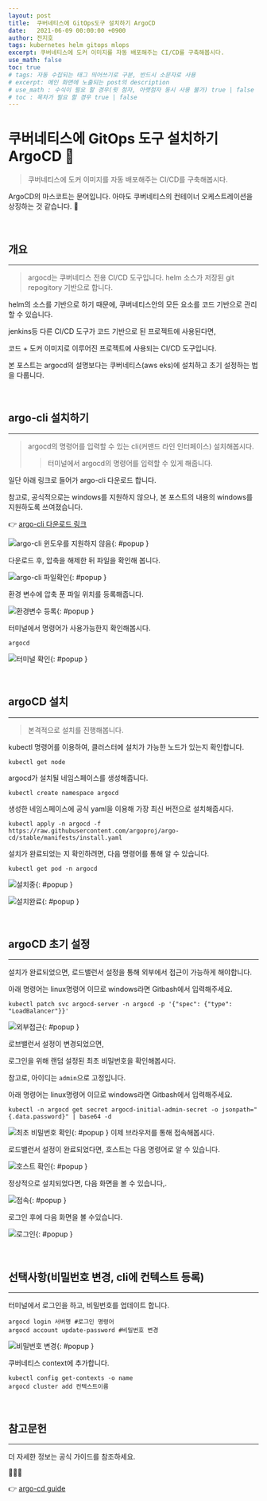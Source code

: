 ```yaml
---
layout: post
title:  쿠버네티스에 GitOps도구 설치하기 ArgoCD
date:   2021-06-09 00:00:00 +0900
author: 전지호
tags: kubernetes helm gitops mlops
excerpt: 쿠버네티스에 도커 이미지를 자동 배포해주는 CI/CD를 구축해봅시다.
use_math: false
toc: true
# tags: 자동 수집되는 태그 띄어쓰기로 구분, 반드시 소문자로 사용
# excerpt: 메인 화면에 노출되는 post의 description
# use_math : 수식이 필요 할 경우(윗 첨자, 아랫첨자 동시 사용 불가) true | false
# toc : 목차가 필요 할 경우 true | false
---
```



# 쿠버네티스에 GitOps 도구 설치하기 ArgoCD 🐙

> 쿠버네티스에 도커 이미지를 자동 배포해주는 CI/CD를 구축해봅시다.

ArgoCD의 마스코트는 문어입니다. 아마도 쿠버네티스의 컨테이너 오케스트레이션을 상징하는 것 같습니다. 🐙

<br/>

## 개요

<hr/>

> argocd는 쿠버네티스 전용 CI/CD 도구입니다. helm 소스가 저장된 git repogitory 기반으로 합니다.

helm의 소스를 기반으로 하기 때문에, 쿠버네티스안의 모든 요소를 코드 기반으로 관리할 수 있습니다.

jenkins등 다른 CI/CD 도구가 코드 기반으로 된 프로젝트에 사용된다면,

코드 + 도커 이미지로 이루어진 프로젝트에 사용되는 CI/CD 도구입니다.

본 포스트는 argocd의 설명보다는 쿠버네티스(aws eks)에 설치하고 초기 설정하는 법을 다룹니다.

<br/>

## argo-cli 설치하기

<hr/>

> argocd의 명령어를 입력할 수 있는 cli(커맨드 라인 인터페이스) 설치해봅시다. 
>> 터미널에서 argocd의 명령어를 입력할 수 있게 해줍니다.

일단 아래 링크로 들어가 argo-cli 다운로드 합니다.

참고로, 공식적으로는 windows를 지원하지 않으나, 본 포스트의 내용의 windows를 지원하도록 쓰여졌습니다.

👉 [<u>argo-cli 다운로드 링크</u>](https://github.com/argoproj/argo-cd/releases/tag/v2.0.1)

 ![<u>argo-cli 윈도우를 지원하지 않음</u>](https://solution-userstats.s3.ap-northeast-1.amazonaws.com/techblogs/batteryho/argocd/argowindow%EC%A7%80%EC%9B%90.JPG){: #popup }

다운로드 후, 압축을 해제한 뒤 파일을 확인해 봅니다.

![<u>argo-cli 파일확인</u>](https://solution-userstats.s3.ap-northeast-1.amazonaws.com/techblogs/batteryho/argocd/argocli%ED%8C%8C%EC%9D%BC.JPG){: #popup }

환경 변수에 압축 푼 파일 위치를 등록해줍니다.

![<u>환경변수 등록</u>](https://solution-userstats.s3.ap-northeast-1.amazonaws.com/techblogs/batteryho/argocd/argowindow%ED%99%98%EA%B2%BD%EB%B3%80%EC%88%98.JPG){: #popup }

터미널에서 명령어가 사용가능한지 확인해봅시다.

``` shell
argocd
```

![<u>터미널 확인</u>](https://solution-userstats.s3.ap-northeast-1.amazonaws.com/techblogs/batteryho/argocd/argowindow%ED%84%B0%EB%AF%B8%EB%84%90.JPG){: #popup }

<br/>

## argoCD 설치

<hr/>

> 본격적으로 설치를 진행해봅니다.

kubectl 명령어를 이용하여, 클러스터에 설치가 가능한 노드가 있는지 확인합니다.

``` shell
kubectl get node
```

argocd가 설치될 네임스페이스를 생성해줍니다.

``` shell
kubectl create namespace argocd
```

생성한 네임스페이스에 공식 yaml을 이용해 가장 최신 버전으로 설치해줍시다.

``` shell
kubectl apply -n argocd -f https://raw.githubusercontent.com/argoproj/argo-cd/stable/manifests/install.yaml
```

설치가 완료되었는 지 확인하려면, 다음 명령어를 통해 알 수 있습니다.

``` shell
kubectl get pod -n argocd
```

![<u>설치중</u>](https://solution-userstats.s3.ap-northeast-1.amazonaws.com/techblogs/batteryho/argocd/argocd%EC%84%A4%EC%B9%98%EC%A4%91.JPG){: #popup }

![<u>설치완료</u>](https://solution-userstats.s3.ap-northeast-1.amazonaws.com/techblogs/batteryho/argocd/argocd%EC%84%A4%EC%B9%98%EC%99%84%EB%A3%8C.JPG){: #popup }

<br/>

## argoCD 초기 설정

<hr/>

설치가 완료되었으면, 로드밸런서 설정을 통해 외부에서 접근이 가능하게 해야합니다.

아래 명령어는 linux명령어 이므로 windows라면 Gitbash에서 입력해주세요.

``` shell
kubectl patch svc argocd-server -n argocd -p '{"spec": {"type": "LoadBalancer"}}'
```

![<u>외부접근</u>](https://solution-userstats.s3.ap-northeast-1.amazonaws.com/techblogs/batteryho/argocd/argocd%EB%A1%9C%EB%93%9C%EB%B0%B8%EB%9F%B0%EC%84%9C%EB%85%B8%EC%B6%9C.JPG){: #popup }

로브밸런서 설정이 변경되었으면, 

로그인을 위해 랜덤 설정된 최초 비밀번호을 확인해봅시다.

참고로, 아이디는 `admin`으로 고정입니다.

아래 명령어는 linux명령어 이므로 windows라면 Gitbash에서 입력해주세요.

``` shell
kubectl -n argocd get secret argocd-initial-admin-secret -o jsonpath="{.data.password}" | base64 -d
```

![<u>최초 비밀번호 확인</u>](https://solution-userstats.s3.ap-northeast-1.amazonaws.com/techblogs/batteryho/argocd/argocd%EC%B5%9C%EC%B4%88%EB%B9%84%EB%B0%80%EB%B2%88%ED%98%B8%EC%95%8C%EA%B8%B0.JPG){: #popup }
이제 브라우저를 통해 접속해봅시다.

로드밸런서 설정이 완료되었다면, 호스트는 다음 명령어로 알 수 있습니다.

![<u>호스트 확인</u>](https://solution-userstats.s3.ap-northeast-1.amazonaws.com/techblogs/batteryho/argocd/argocd%ED%98%B8%EC%8A%A4%ED%8A%B8%EC%A3%BC%EC%86%8C%ED%99%95%EC%9D%B8.png){: #popup }

정상적으로 설치되었다면, 다음 화면을 볼 수 있습니다,.

![<u>접속</u>](https://solution-userstats.s3.ap-northeast-1.amazonaws.com/techblogs/batteryho/argocd/argo%EC%A0%91%EC%86%8D.JPG){: #popup }

로그인 후에 다음 화면을 볼 수있습니다.

![<u>로그인</u>](https://solution-userstats.s3.ap-northeast-1.amazonaws.com/techblogs/batteryho/argocd/argo%EC%A0%91%EC%86%8D2.JPG){: #popup }

<br/>

## 선택사항(비밀번호 변경, cli에 컨텍스트 등록)

<hr/>

터미널에서 로그인을 하고, 비밀번호를 업데이트 합니다.

``` shell
argocd login 서버명 #로그인 명령어
argocd account update-password #비밀번호 변경
```

![<u>비밀번호 변경</u>](https://solution-userstats.s3.ap-northeast-1.amazonaws.com/techblogs/batteryho/argocd/argo%ED%84%B0%EB%AF%B8%EB%84%90%EB%A1%9C%EA%B7%B8%EC%9D%B8.JPG){: #popup }

쿠버네티스 context에 추가합니다.

``` shell
kubectl config get-contexts -o name
argocd cluster add 컨텍스트이름
```

<br/>

## 참고문헌

<hr/>

더 자세한 정보는 공식 가이드를 참조하세요.

🐙🐙🐙

👉 [<u>argo-cd guide</u>](https://argoproj.github.io/argo-cd/user-guide)